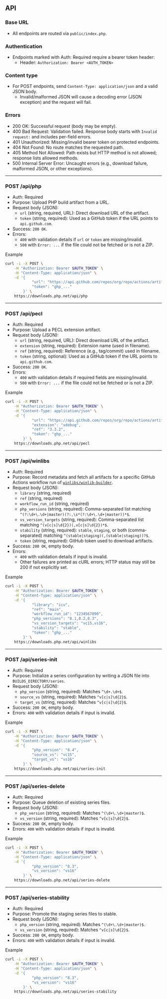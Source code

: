 ## API

### Base URL

- All endpoints are routed via `public/index.php`.

### Authentication

- Endpoints marked with Auth: Required require a bearer token header:
    - Header: `Authorization: Bearer <AUTH_TOKEN>`

### Content type

- For POST endpoints, send `Content-Type: application/json` and a valid JSON body.
    - Invalid/malformed JSON will cause a decoding error (JSON exception) and the request will fail.

### Errors

- 200 OK: Successful request (body may be empty).
- 400 Bad Request: Validation failed. Response body starts with `Invalid request:` and includes per-field errors.
- 401 Unauthorized: Missing/invalid bearer token on protected endpoints.
- 404 Not Found: No route matches the requested path.
- 405 Method Not Allowed: Path exists but HTTP method is not allowed; response lists allowed methods.
- 500 Internal Server Error: Uncaught errors (e.g., download failure, malformed JSON, or other exceptions).

---

### POST /api/php

- Auth: Required
- Purpose: Upload PHP build artifact from a URL.
- Request body (JSON):
    - `url` (string, required, URL): Direct download URL of the artifact.
    - `token` (string, required): Used as a GitHub token if the URL points to `api.github.com`.
- Success: `200 OK`.
- Errors:
    - `400` with validation details if `url` or `token` are missing/invalid.
    - `500` with `Error: ...` if the file could not be fetched or is not a ZIP.

Example

```bash
curl -i -X POST \
    -H "Authorization: Bearer $AUTH_TOKEN" \
    -H "Content-Type: application/json" \
    -d '{
            "url": "https://api.github.com/repos/org/repo/actions/artifacts/123/zip",
            "token": "ghp_..."
        }' \
    https://downloads.php.net/api/php
```

---

### POST /api/pecl

- Auth: Required
- Purpose: Upload a PECL extension artifact.
- Request body (JSON):
    - `url` (string, required, URL): Direct download URL of the artifact.
    - `extension` (string, required): Extension name (used in filename).
    - `ref` (string, required): Reference (e.g., tag/commit) used in filename.
    - `token` (string, optional): Used as a GitHub token if the URL points to `api.github.com`.
- Success: `200 OK`.
- Errors:
    - `400` with validation details if required fields are missing/invalid.
    - `500` with `Error: ...` if the file could not be fetched or is not a ZIP.

Example

```bash
curl -i -X POST \
    -H "Authorization: Bearer $AUTH_TOKEN" \
    -H "Content-Type: application/json" \
    -d '{
            "url": "https://api.github.com/repos/org/repo/actions/artifacts/456/zip",
            "extension": "xdebug",
            "ref": "3.3.2",
            "token": "ghp_..."
        }' \
    https://downloads.php.net/api/pecl
```

---

### POST /api/winlibs

- Auth: Required
- Purpose: Record metadata and fetch all artifacts for a specific GitHub Actions workflow run of [`winlibs/winlib-builder`](https://github.com/winlibs/winlib-builder).
- Request body (JSON):
    - `library` (string, required)
    - `ref` (string, required)
    - `workflow_run_id` (string, required)
    - `php_versions` (string, required): Comma-separated list matching `^(?:\d+\.\d+|master)(?:,\s*(?:\d+\.\d+|master))*$`.
    - `vs_version_targets` (string, required): Comma-separated list matching `^(v[c|s]\d{2})(,v[c|s]\d{2})*$`.
    - `stability` (string, required): `stable`, `staging`, or both (comma-separated) matching `^(stable|staging)(,(stable|staging))?$`.
    - `token` (string, required): GitHub token used to download artifacts.
- Success: `200 OK`, empty body.
- Errors:
    - `400` with validation details if input is invalid.
    - Other failures are printed as cURL errors; HTTP status may still be 200 if not explicitly set.

Example

```bash
curl -i -X POST \
    -H "Authorization: Bearer $AUTH_TOKEN" \
    -H "Content-Type: application/json" \
    -d '{
            "library": "icu",
            "ref": "main",
            "workflow_run_id": "1234567890",
            "php_versions": "8.1,8.2,8.3",
            "vs_version_targets": "vc15,vs16",
            "stability": "stable",
            "token": "ghp_..."
        }' \
    https://downloads.php.net/api/winlibs
```

---

### POST /api/series-init

- Auth: Required
- Purpose: Initialize a series configuration by writing a JSON file into `BUILDS_DIRECTORY/series`.
- Request body (JSON):
    - `php_version` (string, required): Matches `^\d+.\d+$`.
    - `source_vs` (string, required): Matches `^v[c|s]\d{2}$`.
    - `target_vs` (string, required): Matches `^v[c|s]\d{2}$`.
- Success: `200 OK`, empty body.
- Errors: `400` with validation details if input is invalid.

Example

```bash
curl -i -X POST \
    -H "Authorization: Bearer $AUTH_TOKEN" \
    -H "Content-Type: application/json" \
    -d '{
            "php_version": "8.4",
            "source_vs": "vc15",
            "target_vs": "vs16"
        }' \
    https://downloads.php.net/api/series-init
```

---

### POST /api/series-delete

- Auth: Required
- Purpose: Queue deletion of existing series files.
- Request body (JSON):
    - `php_version` (string, required): Matches `^(\d+\.\d+|master)$`.
    - `vs_version` (string, required): Matches `^v[c|s]\d{2}$`.
- Success: `200 OK`, empty body.
- Errors: `400` with validation details if input is invalid.

Example

```bash
curl -i -X POST \
    -H "Authorization: Bearer $AUTH_TOKEN" \
    -H "Content-Type: application/json" \
    -d '{
            "php_version": "8.3",
            "vs_version": "vs16"
        }' \
    https://downloads.php.net/api/series-delete
```

---

### POST /api/series-stability

- Auth: Required
- Purpose: Promote the staging series files to stable.
- Request body (JSON):
    - `php_version` (string, required): Matches `^(\d+\.\d+|master)$`.
    - `vs_version` (string, required): Matches `^v[c|s]\d{2}$`.
- Success: `200 OK`, empty body.
- Errors: `400` with validation details if input is invalid.

Example

```bash
curl -i -X POST \
    -H "Authorization: Bearer $AUTH_TOKEN" \
    -H "Content-Type: application/json" \
    -d '{
            "php_version": "8.3",
            "vs_version": "vs16"
        }' \
    https://downloads.php.net/api/series-stability
```
